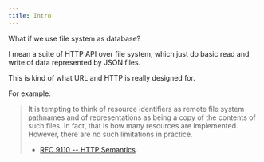 ```yaml
---
title: Intro
---
```


What if we use file system as database?

I mean a suite of HTTP API over file system,
which just do basic read and write
of data represented by JSON files.

This is kind of what URL and HTTP is really designed for.

For example:

> It is tempting to think of resource identifiers as remote file
> system pathnames and of representations as being a copy of the
> contents of such files. In fact, that is how many resources are
> implemented. However, there are no such limitations in practice.
>
> - [RFC 9110 -- HTTP Semantics](https://www.rfc-editor.org/rfc/rfc9110.html).
